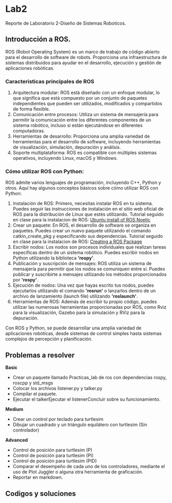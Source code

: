 # Lab2
Reporte de Laboratorio 2-Diseño de Sistemas Roboticos.

## Introducción a ROS.

ROS (Robot Operating System) es un marco de trabajo de código abierto para el desarrollo de software de robots. Proporciona una infraestructura de sistemas distribuidos para ayudar en el desarrollo, ejecución y gestión de aplicaciones robóticas.

### Caracteristicas principales de ROS

1. Arquitectura modular: ROS está diseñado con un enfoque modular, lo que significa que está compuesto por un conjunto de paquetes independientes que pueden ser utilizados, modificados y compartidos de forma flexible.
2. Comunicación entre procesos: Utiliza un sistema de mensajería para permitir la comunicación entre los diferentes componentes de un sistema robótico, incluso si están ejecutándose en diferentes computadoras.
3. Herramientas de desarrollo: Proporciona una amplia variedad de herramientas para el desarrollo de software, incluyendo herramientas de visualización, simulación, depuración y análisis.
4. Soporte multiplataforma: ROS es compatible con múltiples sistemas operativos, incluyendo Linux, macOS y Windows.

### Cómo utilizar ROS con Python:

ROS admite varios lenguajes de programación, incluyendo C++, Python y otros. Aquí hay algunos conceptos básicos sobre cómo utilizar ROS con Python:

1. Instalación de ROS: Primero, necesitas instalar ROS en tu sistema. Puedes seguir las instrucciones de instalación en el sitio web oficial de ROS para la distribución de Linux que estés utilizando. Tutorial seguido en clase para la instalacion de ROS: [Ubuntu install of ROS Noetic](https://wiki.ros.org/noetic/Installation/Ubuntu)
2. Crear un paquete: En ROS, el desarrollo de software se organiza en paquetes. Puedes crear un nuevo paquete utilizando el comando catkin_create_pkg y especificando sus dependencias. Tutorial seguido en clase para la instalacion de ROS: [Creating a ROS Package](https://wiki.ros.org/ROS/Tutorials/CreatingPackage)
3. Escribir nodos: Los nodos son procesos individuales que realizan tareas específicas dentro de un sistema robótico. Puedes escribir nodos en Python utilizando la biblioteca **'rospy'**.
4. Publicación y suscripción de mensajes: ROS utiliza un sistema de mensajería para permitir que los nodos se comuniquen entre sí. Puedes publicar y suscribirte a mensajes utilizando los métodos proporcionados por **'rospy'**.
5. Ejecución de nodos: Una vez que hayas escrito tus nodos, puedes ejecutarlos utilizando el comando **'rosrun'** o lanzarlos dentro de un archivo de lanzamiento (launch file) utilizando **'roslaunch'**.
6. Herramientas de ROS: Además de escribir tu propio código, puedes utilizar las numerosas herramientas proporcionadas por ROS, como Rviz para la visualización, Gazebo para la simulación y RViz para la depuración.

Con ROS y Python, se puede desarrollar una amplia variedad de aplicaciones robóticas, desde sistemas de control simples hasta sistemas complejos de percepción y planificación.

## Problemas a resolver

**Basic**
- Crear un paquete llamado Practicas_lab de ros con dependencias rospy, roscpp y std_msgs
- Colocar los archivos listener.py y talker.py
- Compilar el paquete.
- Ejecutar el talkerEjecutar el listenerConcluir sobre su funcionamiento.

**Medium**  
- Crear un control por teclado para turtlesim
- Dibujar un cuadrado y un triángulo equilátero con turtlesim (Sin controlador)

**Advanced**
- Control de posición para turtlesim (P)
- Control de posición para turtlesim (PI)
- Control de posición para turtlesim (PID)
- Comparar el desempeño de cada uno de los controladores, mediante el uso de Plot Juggler o alguna otra herramienta de graficación.
- Reportar en markdown.

## Codigos y soluciones
